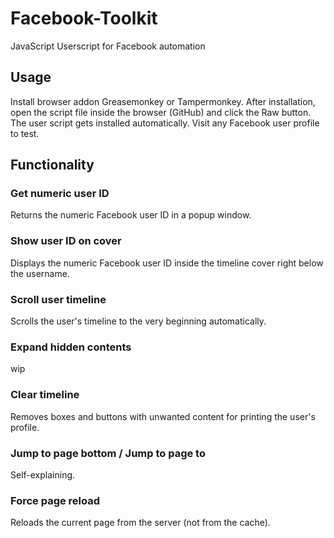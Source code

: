 # Facebook-Toolkit
JavaScript Userscript for Facebook automation

## Usage

Install browser addon Greasemonkey or Tampermonkey. After installation, open the script file inside the browser (GitHub) and click the Raw button. The user script gets installed automatically. Visit any Facebook user profile to test.

## Functionality

### Get numeric user ID
Returns the numeric Facebook user ID in a popup window.

### Show user ID on cover
Displays the numeric Facebook user ID inside the timeline cover right below the username.

### Scroll user timeline
Scrolls the user's timeline to the very beginning automatically.

### Expand hidden contents
wip

### Clear timeline
Removes boxes and buttons with unwanted content for printing the user's profile.

### Jump to page bottom / Jump to page to
Self-explaining.

### Force page reload
Reloads the current page from the server (not from the cache).